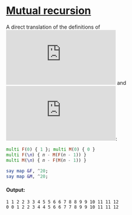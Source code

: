 [1]: https://rosettacode.org/wiki/Mutual_recursion

# [Mutual recursion][1]

A direct translation of the definitions of ![image](https://rosettacode.org/mw/index.php?title=Special:MathShowImage&hash=800618943025315f869e4e1f09471012&mode=mathml) and ![image](https://rosettacode.org/mw/index.php?title=Special:MathShowImage&hash=69691c7bdcc3ce6d5d8a1361f22d04ac&mode=mathml):

```raku
multi F(0) { 1 }; multi M(0) { 0 }
multi F(\𝑛) { 𝑛 - M(F(𝑛 - 1)) }
multi M(\𝑛) { 𝑛 - F(M(𝑛 - 1)) }
 
say map &F, ^20;
say map &M, ^20;
```

#### Output:
```
1 1 2 2 3 3 4 5 5 6 6 7 8 8 9 9 10 11 11 12
0 0 1 2 2 3 4 4 5 6 6 7 7 8 9 9 10 11 11 12
```
